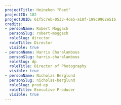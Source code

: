 ```yaml
---
projectTitle: Heineken "Poet"
projectID: 182
projectUUID: 61f5c7eb-0533-4ce5-a18f-199c9962e51b
credits:
- personName: Robert Moggach
  personSlug: robert-moggach
  roleSlug: director
  roleTitle: Director
  visible: true
- personName: Harris Charalambous
  personSlug: harris-charalambous
  roleSlug: dp
  roleTitle: Director of Photography
  visible: true
- personName: Nicholas Berglund
  personSlug: nicholas-berglund
  roleSlug: prod-ep
  roleTitle: Executive Producer
  visible: true
---
```

